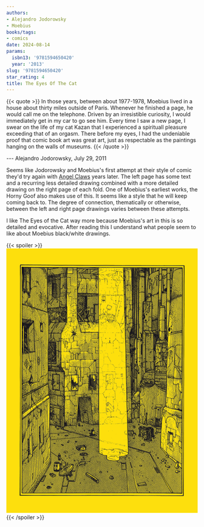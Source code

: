 ```yaml
---
authors:
- Alejandro Jodorowsky
- Moebius
books/tags:
- comics
date: 2024-08-14
params:
  isbn13: '9781594650420'
  year: '2013'
slug: '9781594650420'
star_rating: 4
title: The Eyes Of The Cat
--- 
```


{{< quote >}}
In those years, between about 1977-1978, Moebius lived in a house about thirty miles outside of Paris. Whenever he finished a page, he would call me on the telephone. Driven by an irresistible curiosity, I would immediately get in my car to go see him. Every time I saw a new page, I swear on the life of my cat Kazan that I experienced a spirituall pleasure exceeding that of an orgasm. There before my eyes, I had the undeniable proof that comic book art was great art, just as respectable as the paintings hanging on the walls of museums.
{{< /quote >}}

--- Alejandro Jodorowsky, July 29, 2011 


<!--more-->

Seems like Jodorowsky and Moebius's first attempt at their style of comic they'd try again with [Angel Claws](/books/9781594650123) years later. The left page has some text and a recurring less detailed drawing combined with a more detailed drawing on the right page of each fold. One of Moebius's earliest works, the Horny Goof also makes use of this. It seems like a style that he will keep coming back to. The degree of connection, thematically or otherwise, between the left and right page drawings varies between these attempts.

I like The Eyes of the Cat way more because Moebius's art in this is so detailed and evocative. After reading this I understand what people seem to like about Moebius black/white drawings.

{{< spoiler >}}
![](p10.jpg)
{{< /spoiler >}}